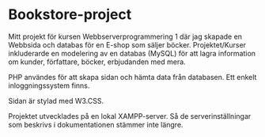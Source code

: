 # Bookstore-project
Mitt projekt för kursen Webbserverprogrammering 1 där jag skapade en Webbsida och databas för en E-shop som säljer böcker.
Projektet/Kurser inkluderarde en modelering av en databas (MySQL) för att lagra information om kunder, författare, böcker, erbjudanden med mera.

PHP användes för att skapa sidan och hämta data från databasen. Ett enkelt inloggningssystem finns. 

Sidan är stylad med W3.CSS. 

Projektet utvecklades på en lokal XAMPP-server. Så de serverinställningar som beskrivs i dokumentationen stämmer inte längre.


